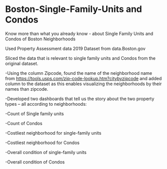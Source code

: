 # Boston-Single-Family-Units and Condos

Know more than what you already know - about Single Family Units and Condos of Boston Neighborhoods 

Used Property Assessment data 2019 Dataset from data.Boston.gov

Sliced the data that is relevant to single family units and Condos from the original dataset.

-Using the column Zipcode, found the name of the neighborhood name from https://tools.usps.com/zip-code-lookup.htm?citybyzipcode and added
column to the dataset as this enables visualizing the neighborhoods by their names than zipcode.

-Developed two dashboards that tell us the story about the two property types – all according to neighborhoods:

-Count of Single family units  

-Count of Condos

-Costliest neighborhood for single-family units        

 -Costliest neighborhood for Condos

-Overall condition of single-family units      

-Overall condition of Condos
                                           
                                            
